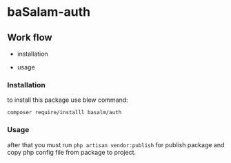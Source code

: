  
# baSalam-auth
## Work flow

- installation

- usage



### Installation

to install this package use blew command:

`composer require/installl basalm/auth`

### Usage

after that you must run `php artisan vendor:publish` for publish package and copy php config file from package to project.
